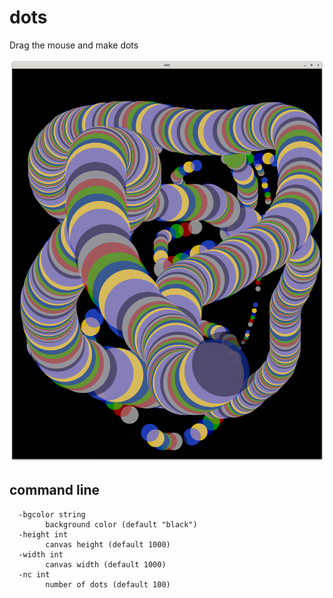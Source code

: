 # dots

Drag the mouse and make dots

![dots](dots.png)

## command line

```
  -bgcolor string
    	background color (default "black")
  -height int
    	canvas height (default 1000)
  -width int
    	canvas width (default 1000)
  -nc int
    	number of dots (default 100)

```

